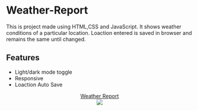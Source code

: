 # Weather-Report
This is project made using HTML,CSS and JavaScript. It shows weather conditions of a particular location.
Loaction entered is saved in browser and remains the same until changed.

## Features

- Light/dark mode toggle
- Responsive
- Loaction Auto Save

<p align="center">
  <a href="https://weather-report-15e1b.web.app/">Weather Report</a><br>
  <img src="https://i.ibb.co/CnrPmv0/ezgif-com-gif-maker.gif">
  </p>

